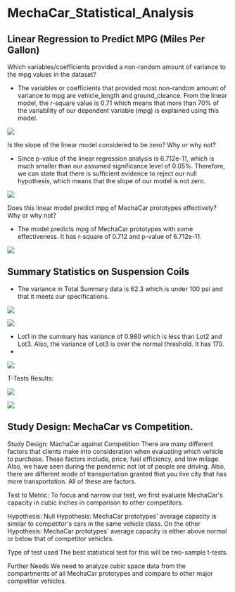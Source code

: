 # MechaCar_Statistical_Analysis

## Linear Regression to Predict MPG (Miles Per Gallon)

Which variables/coefficients provided a non-random amount of variance to the mpg values in the dataset?
-	The variables or coefficients that provided most non-random amount of variance
to mpg are vehicle_length and ground_cleance. From the linear model, the r-square value is 0.71 which means that more than 70% of the variability of our dependent variable (mpg) is explained using this model.<br>

![](/Resources/summary_to_determine_p_value_r_square_value.png) <br>

Is the slope of the linear model considered to be zero? Why or why not?
-	Since p-value of the linear regression analysis is 6.712e-11, which is much smaller than our assumed significance level of 0.05%. Therefore, we can state that there is sufficient evidence to reject our null hypothesis, which means that the slope of our model is not zero. <br>



![](/Resources/slope_of_linear_model.png) <br>

Does this linear model predict mpg of MechaCar prototypes effectively? Why or why not?
-	The model predicts mpg of MechaCar prototypes with some effectiveness. It has r-square of 0.712 and p-value of 6.712e-11. <br>

![](/Resources/variables_provided_non_random_amt_variance_to_mpg.png)



## Summary Statistics on Suspension Coils
- The variance in Total Summary data is 62.3 which is under 100 psi and that it meets our specifications.<br>

![](/Resources/read_suspension_coil_file.png)<br>

![](/Resources/summary_suspension_coil.png)<br>

- Lot1 in the summary has variance of 0.980 which is less than Lot2 and Lot3. Also, the variance of Lot3 is over the normal threshold. It has 170.<br>
-
![](/Resources/lot_summary.png) <br>


T-Tests Results:

![](/Resources/t-test_to_determine_psi.png) <br>

![](/Resources/t-test_to_determine_each_psi.png)

## Study Design: MechaCar vs Competition.
Study Design: MachaCar against Competition
There are many different factors that clients make into consideration when evaluating which vehicle to purchase. These factors include, price, fuel efficiency,
and low milage. Also, we have seen during the pendemic not lot of people are driving. Also, there are different mode of transportation granted that you live
city that has more transportation. All of these are factors.<br>


Test to Metric:
To focus and narrow our test, we first evaluate MechaCar's capacity in cubic inches in comparison to other competitors.<br>


Hypothesis:
Null Hypothesis: MechaCar prototypes' average capacity is similar to competitor's cars in the same vehicle class. 
On the other Hypothesis: MechaCar prototypes' average capacity is either above normal or below that of competitor vehicles.<br>

Type of test used
The best statistical test for this will be two-sample t-tests.<br>

Further Needs
We need to analyze cubic space data from the compartments of all MechaCar prototypes and compare to other major competitor vehicles.<br>
